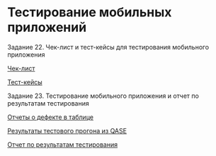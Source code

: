 # Тестирование мобильных приложений

Задание 22. Чек-лист и тест-кейсы для тестирования мобильного приложения

[Чек-лист](https://docs.google.com/spreadsheets/d/1cpbMmvvscVzHP33e_qdLK6kBKEet1G3gYYKGbcTC4eA/edit?usp=sharing)

           
[Тест-кейсы](https://github.com/user-attachments/files/17279303/G8-2024-10-07.pdf)


Задание 23. Тестирование мобильного приложения и отчет по результатам тестирования

[Отчеты о дефекте в таблице](https://github.com/user-attachments/files/17334830/Issues.10.10.xlsx)


[Результаты тестового прогона из QASЕ](https://github.com/user-attachments/files/17334806/G8-Express%2Brun%2B2024_10_09.pdf)


[Отчет по результатам тестирования](https://github.com/user-attachments/files/17334832/_._._.pdf)



